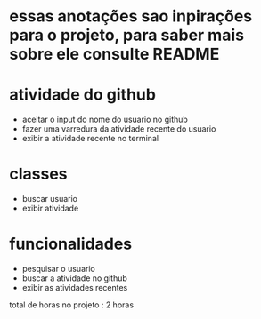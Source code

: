 # essas anotações sao inpirações para o projeto, para saber mais sobre ele consulte README

# atividade do github
- aceitar o input do nome do usuario no github
- fazer uma varredura da atividade recente do usuario
- exibir a atividade recente no terminal

# classes
- buscar usuario
- exibir atividade


# funcionalidades
- pesquisar o usuario
- buscar a atividade no github
- exibir as atividades recentes

total de horas no projeto : 2 horas